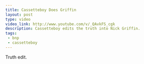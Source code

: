```yaml
---
title: Cassetteboy Does Griffin
layout: post
type: video
video_link: http://www.youtube.com/v/_QAvkFS_cgk
description: Cassetteboy edits the truth into Nick Griffin.
tags:
 - bnp
 - cassetteboy
---
```


Truth edit.